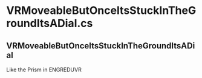 # VRMoveableButOnceItsStuckInTheGroundItsADial.cs

## VRMoveableButOnceItsStuckInTheGroundItsADial

Like the Prism in ENGREDUVR

